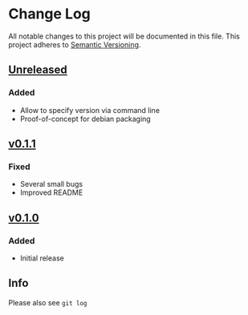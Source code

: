 # Change Log
All notable changes to this project will be documented in this file.
This project adheres to [Semantic Versioning](http://semver.org/).

## [Unreleased]

### Added
- Allow to specify version via command line
- Proof-of-concept for debian packaging

## [v0.1.1]
### Fixed

- Several small bugs
- Improved README

## [v0.1.0]
### Added
- Initial release


## Info

Please also see `git log`

[Unreleased]: https://github.com/timofurrer/click-man/compare/v0.1.1...HEAD
[v0.1.1]: https://github.com/timofurrer/click-man/compare/v0.1.0...v0.1.1
[v0.1.0]: https://github.com/timofurrer/click-man/compare/30626839cc048856f799eb0bcd9e731fff4221dc...v0.1.0
